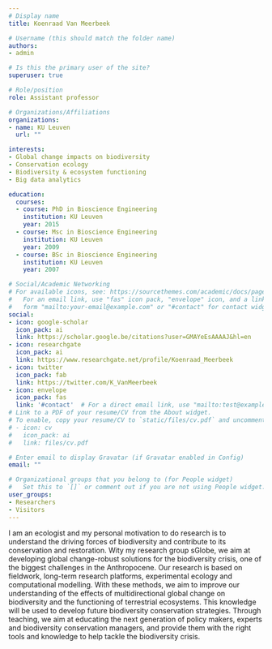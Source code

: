 ```yaml
---
# Display name
title: Koenraad Van Meerbeek

# Username (this should match the folder name)
authors:
- admin

# Is this the primary user of the site?
superuser: true

# Role/position
role: Assistant professor

# Organizations/Affiliations
organizations:
- name: KU Leuven
  url: ""

interests:
- Global change impacts on biodiversity
- Conservation ecology
- Biodiversity & ecosystem functioning
- Big data analytics

education:
  courses:
  - course: PhD in Bioscience Engineering
    institution: KU Leuven
    year: 2015
  - course: Msc in Bioscience Engineering
    institution: KU Leuven
    year: 2009
  - course: BSc in Bioscience Engineering
    institution: KU Leuven
    year: 2007

# Social/Academic Networking
# For available icons, see: https://sourcethemes.com/academic/docs/page-builder/#icons
#   For an email link, use "fas" icon pack, "envelope" icon, and a link in the
#   form "mailto:your-email@example.com" or "#contact" for contact widget.
social:
- icon: google-scholar
  icon_pack: ai
  link: https://scholar.google.be/citations?user=GMAYeEsAAAAJ&hl=en
- icon: researchgate
  icon_pack: ai
  link: https://www.researchgate.net/profile/Koenraad_Meerbeek
- icon: twitter
  icon_pack: fab
  link: https://twitter.com/K_VanMeerbeek
- icon: envelope
  icon_pack: fas
  link: '#contact'  # For a direct email link, use "mailto:test@example.org".
# Link to a PDF of your resume/CV from the About widget.
# To enable, copy your resume/CV to `static/files/cv.pdf` and uncomment the lines below.
# - icon: cv
#   icon_pack: ai
#   link: files/cv.pdf

# Enter email to display Gravatar (if Gravatar enabled in Config)
email: ""

# Organizational groups that you belong to (for People widget)
#   Set this to `[]` or comment out if you are not using People widget.
user_groups:
- Researchers
- Visitors
---
```


I am an ecologist and my personal motivation to do research is to understand the driving forces of biodiversity and contribute to its conservation and restoration. Wity my research group sGlobe, we aim at developing global change-robust solutions for the biodiversity crisis, one of the biggest challenges in the Anthropocene. Our research is based on fieldwork, long-term research platforms, experimental ecology and computational modelling. With these methods, we aim to improve our understanding of the effects of multidirectional global change on biodiversity and the functioning of terrestrial ecosystems. This knowledge will be used to develop future biodiversity conservation strategies. Through teaching, we aim at educating the next generation of policy makers, experts and biodiversity conservation managers, and provide them with the right tools and knowledge to help tackle the biodiversity crisis.
